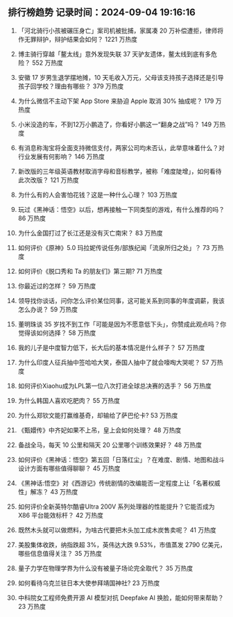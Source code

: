 
## 排行榜趋势 记录时间：2024-09-04 19:16:16
  
  1. 「河北骑行小孩被碾压身亡」案司机被批捕，家属凑 20 万补偿遭拒，律师将作无罪辩护，辩护结果会如何？ 1221 万热度
    
  2. 博主骑行穿越「鳌太线」意外发现失联 37 天驴友遗体，鳌太线到底有多危险？ 552 万热度
    
  3. 安徽 17 岁男生退学摆地摊，10 天毛收入万元，父母该支持孩子选择还是引导孩子回学校？理由有哪些？ 379 万热度
    
  4. 为什么微信不主动下架 App Store 来胁迫 Apple 取消 30% 抽成呢？ 179 万热度
    
  5. 小米没造的车，不到12万小鹏造了，你看好小鹏这一“翻身之战”吗？ 149 万热度
    
  6. 有消息称淘宝将全面支持微信支付，两家公司均未否认，此举意味着什么？对行业发展有何影响？ 146 万热度
    
  7. 新改版的三年级英语教材取消字母和音标教学，被称「难度陡增」，如何看待此次改版？ 121 万热度
    
  8. 为什么有的人会害怕花钱？这是一种什么心理？ 103 万热度
    
  9. 玩过《黑神话：悟空》以后，想再接触一下同类型的游戏，有什么推荐的吗？ 86 万热度
    
  10. 为什么金国打过了长江还是没有灭亡南宋？ 83 万热度
    
  11. 如何评价《原神》5.0 玛拉妮传说任务/部族纪闻「流泉所归之处」？ 73 万热度
    
  12. 如何评价《脱口秀和 Ta 的朋友们》第三期? 71 万热度
    
  13. 你最近过的怎样？ 59 万热度
    
  14. 领导找你谈话，问你怎么评价某位同事，这可能关系到同事的年度调薪，我该怎么办说？ 59 万热度
    
  15. 董明珠谈 35 岁找不到工作「可能是因为不愿意低下头」，你赞成此观点吗？你觉得该如何选择？ 58 万热度
    
  16. 我的儿子是中度智力低下，长大后的基本情况是什么样子？ 57 万热度
    
  17. 为什么印度人征兵抽中签哈哈大笑，泰国人抽中了就会嚎啕大哭呢？ 57 万热度
    
  18. 如何评价Xiaohu成为LPL第一位八次打进全球总决赛的选手？ 56 万热度
    
  19. 为什么韩国人喜欢吃肥肉？ 55 万热度
    
  20. 为什么郑钦文能打赢维基奇，却输给了萨巴伦卡? 53 万热度
    
  21. 《甄嬛传》中齐妃如果不上吊，皇上会如何处理？ 48 万热度
    
  22. 备战全马，每天 10 公里和隔天 20 公里哪个训练效果好？ 48 万热度
    
  23. 如何评价《黑神话：悟空》第五回「日落红尘」？在难度、剧情、地图和战斗设计方面有哪些值得聊聊？ 45 万热度
    
  24. 《黑神话:悟空》对《西游记》传统剧情的改编能否一定程度上让「名著权威性」解冻？ 43 万热度
    
  25. 如何评价全新英特尔酷睿Ultra 200V 系列处理器的性能提升？它能否成为 X86 平台能效标杆？ 42 万热度
    
  26. 既然木头就可以做燃料，为啥古代要把木头加工成木炭售卖呢？ 41 万热度
    
  27. 美股集体收跌，纳指跌超 3%，英伟达大跌 9.53%，市值蒸发 2790 亿美元，哪些信息值得关注？ 35 万热度
    
  28. 量子力学在物理学界为什么没有被量子场论完全取代？ 35 万热度
    
  29. 如何看待乌克兰驻日本大使参拜靖国神社? 23 万热度
    
  30. 中科院女工程师免费开源 AI 模型对抗 Deepfake AI 换脸，能如何带来帮助？ 23 万热度
    